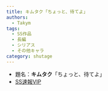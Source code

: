 ```yaml
---
title: キムタク「ちょっと、待てよ」
authors:
  - Takym
tags:
  - SS作品
  - 長編
  - シリアス
  - その他キャラ
category: shutage
---
```

- 題名：**キムタク**「ちょっと、待てよ」
- [SS速報VIP](https://ex14.vip2ch.com/test/read.cgi/news4ssnip/1453194249/)

